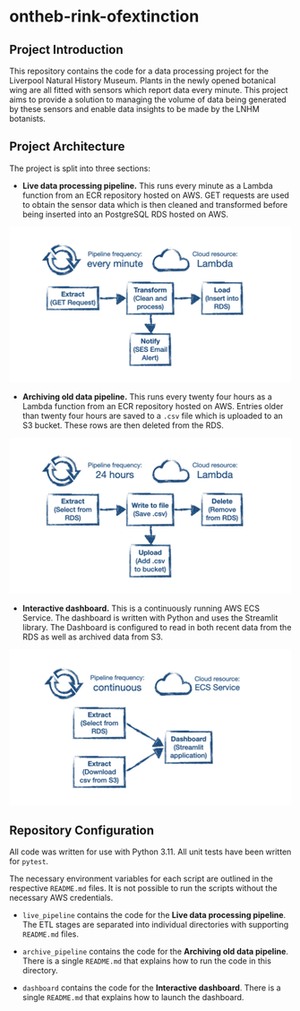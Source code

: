 # ontheb-rink-ofextinction

## Project Introduction

This repository contains the code for a data processing project for the Liverpool Natural History Museum. Plants in the newly opened botanical wing are all fitted with sensors which report data every minute. This project aims to provide a solution to managing the volume of data being generated by these sensors and enable data insights to be made by the LNHM botanists.

## Project Architecture

The project is split into three sections:

- **Live data processing pipeline.** This runs every minute as a Lambda function from an ECR repository hosted on AWS. GET requests are used to obtain the sensor data which is then cleaned and transformed before being inserted into an PostgreSQL RDS hosted on AWS.

![Live data processing pipeline](live_pipeline.png)

- **Archiving old data pipeline.** This runs every twenty four hours as a Lambda function from an ECR repository hosted on AWS. Entries older than twenty four hours are saved to a `.csv` file which is uploaded to an S3 bucket. These rows are then deleted from the RDS.

![Archiving old data pipeline](archive_pipeline.png)

- **Interactive dashboard.** This is a continuously running AWS ECS Service. The dashboard is written with Python and uses the Streamlit library. The Dashboard is configured to read in both recent data from the RDS as well as archived data from S3.

![Interactive dashboard](dashboard.png)

## Repository Configuration

All code was written for use with Python 3.11. All unit tests have been written for `pytest`.

The necessary environment variables for each script are outlined in the respective `README.md` files. It is not possible to run the scripts without the necessary AWS credentials.

- `live_pipeline` contains the code for the **Live data processing pipeline**. The ETL stages are separated into individual directories with supporting `README.md` files.

- `archive_pipeline` contains the code for the **Archiving old data pipeline**. There is a single `README.md` that explains how to run the code in this directory.

- `dashboard` contains the code for the **Interactive dashboard**. There is a single `README.md` that explains how to launch the dashboard.
